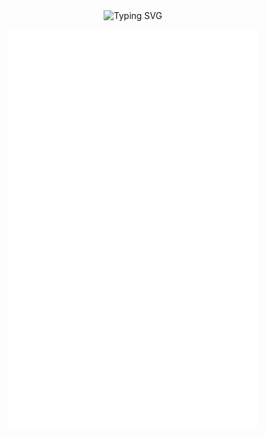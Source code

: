 <p align="center">
  <img src="https://readme-typing-svg.herokuapp.com?font=Fira+Code&pause=1000&center=true&width=435&lines=Welcome!;This+is+my+github+page!" alt="Typing SVG" align="center"/>
</p>
<p align="center">
  <img align="center" src="/github-metrics.svg" alt="Metrics" width="400">
</p>
